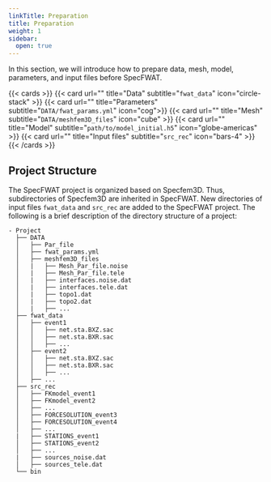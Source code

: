 ```yaml
---
linkTitle: Preparation
title: Preparation
weight: 1
sidebar:
  open: true
---
```


In this section, we will introduce how to prepare data, mesh, model, parameters, and input files before SpecFWAT.

{{< cards >}}
  {{< card url="" title="Data" subtitle="`fwat_data`" icon="circle-stack" >}}
  {{< card url="" title="Parameters" subtitle="`DATA/fwat_params.yml`" icon="cog">}}
  {{< card url="" title="Mesh" subtitle="`DATA/meshfem3D_files`" icon="cube" >}}
  {{< card url="" title="Model" subtitle="`path/to/model_initial.h5`" icon="globe-americas" >}}
  {{< card url="" title="Input files" subtitle="`src_rec`" icon="bars-4" >}}
{{< /cards >}}


## Project Structure

The SpecFWAT project is organized based on Specfem3D. Thus, subdirectories of Specfem3D are inherited in SpecFWAT. New directories of input files `fwat_data` and `src_rec` are added to the SpecFWAT project. The following is a brief description of the directory structure of a project:

```
- Project
  ├── DATA
  │   ├── Par_file
  │   ├── fwat_params.yml
  │   ├── meshfem3D_files
  │   |   ├── Mesh_Par_file.noise
  │   |   ├── Mesh_Par_file.tele
  │   |   ├── interfaces.noise.dat
  │   |   ├── interfaces.tele.dat
  │   |   ├── topo1.dat
  │   |   ├── topo2.dat
  │   |   ├── ...
  ├── fwat_data
  │   ├── event1
  │   │   ├── net.sta.BXZ.sac
  │   │   ├── net.sta.BXR.sac
  │   │   ├── ...
  │   ├── event2
  │   │   ├── net.sta.BXZ.sac
  │   │   ├── net.sta.BXR.sac
  │   │   ├── ...
  │   ├── ...
  ├── src_rec
  │   ├── FKmodel_event1
  │   ├── FKmodel_event2
  │   ├── ...
  │   ├── FORCESOLUTION_event3
  │   ├── FORCESOLUTION_event4
  │   ├── ...
  |   ├── STATIONS_event1
  │   ├── STATIONS_event2
  │   ├── ...
  |   ├── sources_noise.dat
  │   ├── sources_tele.dat
  └── bin
```